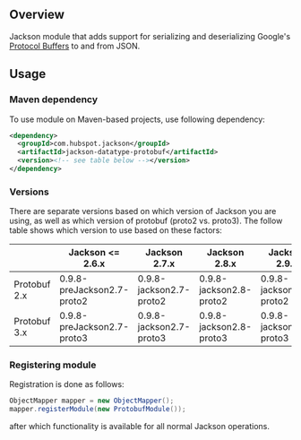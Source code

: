 ## Overview

Jackson module that adds support for serializing and deserializing Google's 
[Protocol Buffers](https://code.google.com/p/protobuf/) to and from JSON.

## Usage

### Maven dependency

To use module on Maven-based projects, use following dependency:

```xml
<dependency>
  <groupId>com.hubspot.jackson</groupId>
  <artifactId>jackson-datatype-protobuf</artifactId>
  <version><!-- see table below --></version>
</dependency>
```

### Versions

There are separate versions based on which version of Jackson you are using, as well as which version of protobuf (proto2 vs. proto3). The follow table shows which version to use based on these factors:

| | Jackson <= 2.6.x | Jackson 2.7.x | Jackson 2.8.x | Jackson 2.9.x |
| ----- | ---------- | ------------- | ------------- | ------------- |
| Protobuf 2.x | 0.9.8-preJackson2.7-proto2 | 0.9.8-jackson2.7-proto2 | 0.9.8-jackson2.8-proto2 | 0.9.8-jackson2.9-proto2 |
| Protobuf 3.x | 0.9.8-preJackson2.7-proto3 | 0.9.8-jackson2.7-proto3 | 0.9.8-jackson2.8-proto3 | 0.9.8-jackson2.9-proto3 |

### Registering module

Registration is done as follows:

```java
ObjectMapper mapper = new ObjectMapper();
mapper.registerModule(new ProtobufModule());
```

after which functionality is available for all normal Jackson operations.
